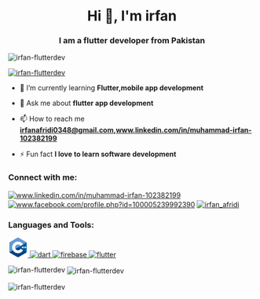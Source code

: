 <h1 align="center">Hi 👋, I'm irfan</h1>
<h3 align="center">I am a flutter developer from Pakistan</h3>

<p align="left"> <img src="https://komarev.com/ghpvc/?username=irfan-flutterdev&label=Profile%20views&color=0e75b6&style=flat" alt="irfan-flutterdev" /> </p>

<p align="left"> <a href="https://github.com/ryo-ma/github-profile-trophy"><img src="https://github-profile-trophy.vercel.app/?username=irfan-flutterdev" alt="irfan-flutterdev" /></a> </p>

- 🌱 I’m currently learning **Flutter,mobile app development**

- 💬 Ask me about **flutter app development**

- 📫 How to reach me **irfanafridi0348@gmail.com,www.linkedin.com/in/muhammad-irfan-102382199**

- ⚡ Fun fact **I love to learn software development**

<h3 align="left">Connect with me:</h3>
<p align="left">
<a href="https://linkedin.com/in/www.linkedin.com/in/muhammad-irfan-102382199" target="blank"><img align="center" src="https://raw.githubusercontent.com/rahuldkjain/github-profile-readme-generator/master/src/images/icons/Social/linked-in-alt.svg" alt="www.linkedin.com/in/muhammad-irfan-102382199" height="30" width="40" /></a>
<a href="https://fb.com/www.facebook.com/profile.php?id=100005239992390" target="blank"><img align="center" src="https://raw.githubusercontent.com/rahuldkjain/github-profile-readme-generator/master/src/images/icons/Social/facebook.svg" alt="www.facebook.com/profile.php?id=100005239992390" height="30" width="40" /></a>
<a href="https://instagram.com/irfan_afridi" target="blank"><img align="center" src="https://raw.githubusercontent.com/rahuldkjain/github-profile-readme-generator/master/src/images/icons/Social/instagram.svg" alt="irfan_afridi" height="30" width="40" /></a>
</p>

<h3 align="left">Languages and Tools:</h3>
<p align="left"> <a href="https://www.w3schools.com/cpp/" target="_blank" rel="noreferrer"> <img src="https://raw.githubusercontent.com/devicons/devicon/master/icons/cplusplus/cplusplus-original.svg" alt="cplusplus" width="40" height="40"/> </a> <a href="https://dart.dev" target="_blank" rel="noreferrer"> <img src="https://www.vectorlogo.zone/logos/dartlang/dartlang-icon.svg" alt="dart" width="40" height="40"/> </a> <a href="https://firebase.google.com/" target="_blank" rel="noreferrer"> <img src="https://www.vectorlogo.zone/logos/firebase/firebase-icon.svg" alt="firebase" width="40" height="40"/> </a> <a href="https://flutter.dev" target="_blank" rel="noreferrer"> <img src="https://www.vectorlogo.zone/logos/flutterio/flutterio-icon.svg" alt="flutter" width="40" height="40"/> </a> </p>

<p><img align="left" src="https://github-readme-stats.vercel.app/api/top-langs?username=irfan-flutterdev&show_icons=true&locale=en&layout=compact" alt="irfan-flutterdev" /></p>

<p>&nbsp;<img align="center" src="https://github-readme-stats.vercel.app/api?username=irfan-flutterdev&show_icons=true&locale=en" alt="irfan-flutterdev" /></p>

<p><img align="center" src="https://github-readme-streak-stats.herokuapp.com/?user=irfan-flutterdev&" alt="irfan-flutterdev" /></p>
